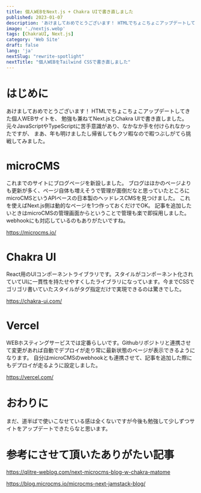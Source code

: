```yaml
---
title: 個人WEBをNext.js + Chakra UIで書き直しました
published: 2023-01-07
description: 'あけましておめでとうございます！ HTMLでちょこちょこアップデートしてきた個人WEBサイトを、 勉強も兼ねてNext.jsとChakra UIで書き直しました。'
image: './nextjs.webp'
tags: [ChakraUI, Next.js]
category: 'Web Site'
draft: false 
lang: 'ja'
nextSlug: "rewrite-spotlight"
nextTitle: "個人WEBをTailwind CSSで書き直しました"
---
```


# はじめに

あけましておめでとうございます！
HTMLでちょこちょこアップデートしてきた個人WEBサイトを、
勉強も兼ねてNext.jsとChakra UIで書き直しました。
元々JavaScriptやTypeScriptに苦手意識があり、なかなか手を付けられなかったですが、
まあ、年も明けましたし帰省してもクソ暇なので暇つぶしがてら挑戦してみました。

# microCMS

これまでのサイトにブログページを新設しました。
ブログはほかのページよりも更新が多く、ページ自体も増えそうで管理が面倒だなと思っていたところにmicroCMSというAPIベースの日本製のヘッドレスCMSを見つけました。
これを使えばNext.js側は動的なページを1つ作っておくだけでOK。
記事を追加したいときはmicroCMSの管理画面からということで管理も楽で即採用しました。
webhookにも対応しているのもありがたいですね。

https://microcms.io/

# Chakra UI

React用のUIコンポーネントライブラリです。スタイルがコンポーネント化されていてUIに一貫性を持たせやすくしたライブラリになっています。今までCSSでゴリゴリ書いていたスタイルがタグ指定だけで実現できるのは驚きでした。

https://chakra-ui.com/

# Vercel

WEBホスティングサービスでは定番らしいです。Githubリポジトリと連携させて変更があれば自動でデプロイが走り常に最新状態のページが表示できるようになります。
自分はmicroCMSのwebhookとも連携させて、記事を追加した際にもデプロイが走るように設定しました。

https://vercel.com/

# おわりに

まだ、道半ばで使いこなせている感は全くないですが今後も勉強して少しずつサイトをアップデートできたらなと思います。

# 参考にさせて頂いたありがたい記事

https://qlitre-weblog.com/next-microcms-blog-w-chakra-matome

https://blog.microcms.io/microcms-next-jamstack-blog/